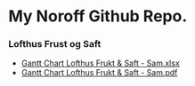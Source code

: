 # My Noroff Github Repo.

### Lofthus Frust og Saft
* [Gantt Chart Lofthus Frukt & Saft - Sam.xlsx](https://github.com/TuttiFrooti/Noroff/blob/master/Gantt_Chart_Lofthus_frukt_%26_saft%20_Sam.xlsx)
* [Gantt Chart Lofthus Frukt & Saft - Sam.pdf](https://github.com/TuttiFrooti/Noroff/blob/master/Gantt_Chart_Lofthus_frukt_%26_saft%20_Sam.pdf)
